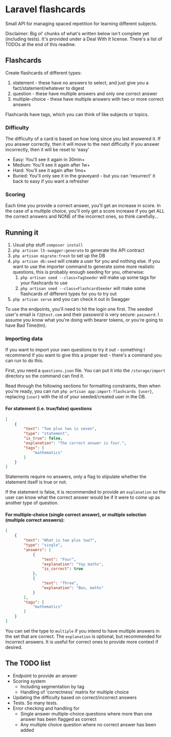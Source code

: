 # Laravel flashcards

Small API for managing spaced repetition for learning different subjects.

Disclaimer: Big ol' chunks of what's written below isn't complete yet (including tests). It's provided under a Deal With It license. There's a list of TODOs at the end of this readme.

## Flashcards

Create flashcards of different types:
1. statement - these have no answers to select, and just give you a fact/statement/whatever to digest
2. question - these have multiple answers and only one correct answer
3. multiple-choice - these have multiple answers with two or more correct answers

Flashcards have tags, which you can think of like subjects or topics.

### Difficulty

The difficulty of a card is based on how long since you last answered it.
If you answer correctly, then it will move to the next difficulty
If you answer incorrectly, then it will be reset to 'easy'

- Easy: You'll see it again in 30min+
- Medium: You'll see it again after 1w+ 
- Hard: You'll see it again after 1mo+
- Buried: You'll only see it in the graveyard - but you can 'resurrect' it back to easy if you want a refresher

### Scoring

Each time you provide a correct answer, you'll get an increase in score. In the case of a multiple choice, you'll only get a score increase if you get ALL the correct answers and NONE of the incorrect ones, so think carefully...

## Running it

1. Usual php stuff `composer install`
2. `php artisan l5-swagger:generate` to generate the API contract
3. `php artisan migrate:fresh` to set up the DB
4. `php artisan db:seed` will create a user for you and nothing else. If you want to use the importer command to generate some more realistic questions, this is probably enough seeding for you, otherwise:
   1. `php artisan seed --class=TagSeeder` will make up some tags for your flashcards to use
   2. `php artisan seed --class=FlashcardSeeder` will make some flashcards of different types for you to try out
5. `php artisan serve` and you can check it out in Swagger

To use the endpoints, you'll need to hit the login one first. The seeded user's email is `f2@test.com` and their password is very secure: `password`. I assume you know what you're doing with bearer tokens, or you're going to have Bad Time(tm).

### Importing data

If you want to import your own questions to try it out - something I recommend if you want to give this a proper test - there's a command you can run to do this.

First, you need a `questions.json` file. You can put it into the `/storage/import` directory so the command can find it.

Read through the following sections for formatting constraints, then when you're ready, you can run `php artisan app:import-flashcards {user}`, replacing `{user}` with the id of your seeded/created user in the DB.

#### For statement (i.e. true/false) questions
```json
[
    {
        "text": "Two plus two is seven",
        "type": "statement",
        "is_true": false,
        "explanation": "The correct answer is four.",
        "tags": [
            "mathematics"
        ]
    }
]
```

Statements require no answers, only a flag to stipulate whether the statement itself is true or not. 

If the statement is false, it is recommended to provide an `explanation` so the user can know what the correct answer would be if it were to come up as another type of question.

#### For multiple-choice (single correct answer), or multiple selection (multiple correct answers):
```json
[
    {
        "text": "What is two plus two?",
        "type": "single",
        "answers": [
            {
                "text": "Four",
                "explanation": "Yay maths",
                "is_correct": true
            },
            {
                "text": "Three",
                "explanation": "Boo, maths"
            }
        ],
        "tags": [
            "mathematics"
        ]
    }
]
```

You can set the type to `multiple` if you intend to have multiple answers in the set that are correct. The `explanation` is optional, but recommended for incorrect answers. It is useful for correct ones to provide more context if desired.

## The TODO list

- Endpoint to provide an answer
- Scoring system
  - Including segmentation by tag
  - Handling of 'correctness' matrix for multiple choice
- Updating the difficulty based on correct/incorrect answers
- Tests. So many tests.
- Error checking and handling for
  - Single answer multiple-choice questions where more than one answer has been flagged as correct
  - Any multiple choice question where no correct answer has been added
